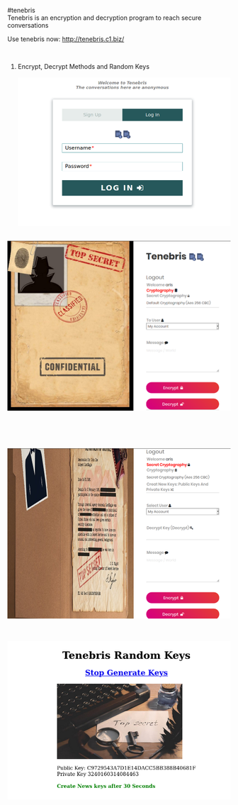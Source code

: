  #tenebris <br>
 Tenebris is an encryption and decryption program to reach secure conversations
  <br>
  
  Use tenebris now: http://tenebris.c1.biz/
  
  <br>
 
1) Encrypt, Decrypt Methods and Random Keys
    <br>    
 ![screenshots/1](screenshots/5.png) 
     <br> <br>
     
  ![screenshots/1](screenshots/6.png) 
     <br> <br> <br> <br> <br>
     
 ![screenshots/1](screenshots/7.png) 
     <br> <br> <br>
     
 ![screenshots/2](screenshots/4.png)  
  <br>


